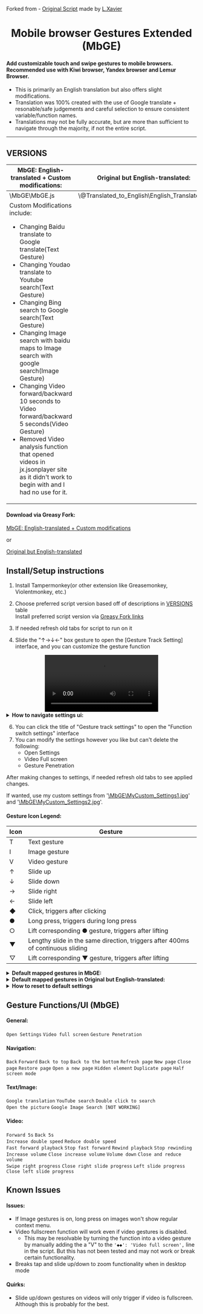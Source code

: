 Forked from - [Original Script](https://greasyfork.org/en/scripts/375806-%E6%89%8B%E6%9C%BA%E6%B5%8F%E8%A7%88%E5%99%A8%E8%A7%A6%E6%91%B8%E6%89%8B%E5%8A%BF) made by [L.Xavier](https://greasyfork.org/en/users/128493-l-xavier)

<h1 align="center">
Mobile browser Gestures Extended (MbGE)
</h1>


<h4>
Add customizable touch and swipe gestures to mobile browsers. Recommended use with Kiwi browser, Yandex browser and Lemur Browser.
</h4>

- This is primarily an English translation but also offers slight modifications. 
- Translation was 100% created with the use of Google translate + resonable/safe judgements and careful selection to ensure consistent variable/function names.
- Translations may not be fully accurate, but are more than sufficient to navigate through the majority, if not the entire script.
***
<h2>
VERSIONS
</h2>

<table>
<thead>
  <tr>
    <th>MbGE: English-translated + Custom modifications:</th>
    <th>Original but English-translated:</th>
    <th>Original script:</th>
  </tr>
</thead>
<tbody>
  <tr>
    <td>\MbGE\MbGE.js</td>
    <td>\@Translated_to_English\English_Translated.js</td>
    <td>\@Original\Original.js</td>
  </tr>
  <tr>
    <td>Custom Modifications include:
      <ul>
        <li>Changing Baidu translate to Google translate(Text Gesture)</li>
        <li>Changing Youdao translate to Youtube search(Text Gesture)</li>
        <li>Changing Bing search to Google search(Text Gesture)</li>
        <li>Changing Image search with baidu maps to Image search with google search(Image Gesture)</li>
        <li>Changing Video forward/backward 10 seconds to Video forward/backward 5 seconds(Video Gesture)</li>
        <li>Removed Video analysis function that opened videos in jx.jsonplayer site as it didn't work to begin with and I had no use for it.</li>
      </ul>
    </td>
    <td></td>
    <td></td>
  </tr>
</tbody>
</table>

<h4>
Download via Greasy Fork:
</h4>

[MbGE: English-translated + Custom modifications](https://greasyfork.org/en/scripts/466269-mobile-browser-gestures-extended-mbge)  

or  

[Original but English-translated](https://greasyfork.org/en/scripts/466268-mobile-browser-touch-gestures-english-translated)  


<h2>
Install/Setup instructions
</h2>

1. Install Tampermonkey(or other extension like Greasemonkey, Violentmonkey, etc.)  
3. Choose preferred script version based off of descriptions in [VERSIONS](https://github.com/Crunchbits/Mobile-browser-Gestures-Extended-MbGE#versions) table  
Install preferred script version via [Greasy Fork links](https://github.com/Crunchbits/Mobile-browser-Gestures-Extended-MbGE#download-via-greasy-fork)   

4. If needed refresh old tabs for script to run on it  

5. Slide the "↑→↓←" box gesture to open the [Gesture Track Setting] interface, and you can customize the gesture function  

<div align="center">
  <video src="https://github.com/Crunchbits/Mobile-browser-Gestures-Extended-MbGE/assets/87384615/1e878387-132c-4b0e-a434-abfc6c810fc2"/>
</div>

<details>
  <summary><b>How to navigate settings ui:</b></summary>
  
  (Open image in new tab or download image to zoom in)
  ![Translated Pictures Guide](https://github.com/Crunchbits/Mobile-browser-Gestures-Extended-MbGE/assets/87384615/9484af5e-4bce-40cb-83c7-64e2f375c95f)

</details>

6. You can click the title of "Gesture track settings" to open the "Function switch settings" interface  
7. You can modify the settings however you like but can't delete the following:
    - Open Settings  
    - Video Full screen  
    - Gesture Penetration  

After making changes to settings, if needed refresh old tabs to see applied changes.  

If wanted, use my custom settings from '[\MbGE\MyCustom_Settings1.jpg](https://github.com/Crunchbits/Mobile-browser-Gestures-Extended-MbGE/blob/main/MbGE/MyCustom_Settings1.jpg)' and '[\MbGE\MyCustom_Settings2.jpg](https://github.com/Crunchbits/Mobile-browser-Gestures-Extended-MbGE/blob/main/MbGE/MyCustom_Settings2.jpg)'.

<h4>
Gesture Icon Legend:
</h4>


<table>
<thead>
  <tr>
    <th>Icon</th>
    <th>Gesture</th>
  </tr>
</thead>
<tbody>
  <tr>
    <td>T</td>
    <td>Text gesture</td>
  </tr>
  <tr>
    <td>I</td>
    <td>Image gesture</td>
  </tr>
  <tr>
    <td>V</td>
    <td>Video gesture</td>
  </tr>
  <tr>
    <td>↑</td>
    <td>Slide up</td>
  </tr>
  <tr>
    <td>↓</td>
    <td>Slide down</td>
  </tr>
  <tr>
    <td>→</td>
    <td>Slide right</td>
  </tr>
  <tr>
    <td>←</td>
    <td>Slide left</td>
  </tr>
  <tr>
    <td>◆</td>
    <td> Click, triggers after clicking</td>
  </tr>
  <tr>
    <td>●</td>
    <td>Long press, triggers during long press</td>
  </tr>
  <tr>
    <td>○</td>
    <td>Lift corresponding ● gesture, triggers after lifting</td>
  </tr>
  <tr>
    <td>▼</td>
    <td>Lengthy slide in the same direction, triggers after 400ms of continuous sliding</td>
  </tr>
  <tr>
    <td>▽</td>
    <td>Lift corresponding ▼ gesture, triggers after lifting</td>
  </tr>
</tbody>
</table>


<details>
  <summary><b>Default mapped gestures in MbGE:</b></summary>

<table>
<thead>
  <tr>
    <th>Gesture (36)</th>
    <th>Function</th>
  </tr>
</thead>
<tbody>
  <tr>
    <td>↑→↓←</td>
    <td>Open Settings</td>
  </tr>
  <tr>
    <td>◆◆</td>
    <td>Video full screen</td>
  </tr>
  <tr>
    <td>●</td>
    <td>Gesture Penetration</td>
  </tr>
  <tr>
    <td>→←</td>
    <td>Back</td>
  </tr>
  <tr>
    <td>←→</td>
    <td>Forward</td>
  </tr>
  <tr>
    <td>↓↑</td>
    <td>Back to top</td>
  </tr>
  <tr>
    <td>↑↓</td>
    <td>Back to the bottom</td>
  </tr>
  <tr>
    <td>←↓</td>
    <td>Refresh page</td>
  </tr>
  <tr>
    <td>←↑</td>
    <td>New page</td>
  </tr>
  <tr>
    <td>→↓</td>
    <td>Close page</td>
  </tr>
  <tr>
    <td>→↑</td>
    <td>Restore page</td>
  </tr>
  <tr>
    <td>↓↑●</td>
    <td>Open a new page</td>
  </tr>
  <tr>
    <td>↑↓●</td>
    <td>Hidden element</td>
  </tr>
  <tr>
    <td>↓→</td>
    <td>Duplicate page</td>
  </tr>
  <tr>
    <td>→←→</td>
    <td>Half screen mode</td>
  </tr>
  <tr>
    <td>T→↑</td>
    <td>Google translation</td>
  </tr>
  <tr>
    <td>T←↑</td>
    <td>YouTube search</td>
  </tr>
  <tr>
    <td>T◆◆</td>
    <td>Double click to search</td>
  </tr>
  <tr>
    <td>I↓↑●</td>
    <td>Open the picture</td>
  </tr>
  <tr>
    <td>I→↑●</td>
    <td>Google Image Search [NOT WORKING]</td>
  </tr>
  <tr>
    <td>V→</td>
    <td>Forward 5s</td>
  </tr>
  <tr>
    <td>V←</td>
    <td>Back 5s</td>
  </tr>
  <tr>
    <td>V↑</td>
    <td>Increase double speed</td>
  </tr>
  <tr>
    <td>V↓</td>
    <td>Reduce double speed</td>
  </tr>
  <tr>
    <td>V→●</td>
    <td>Fast forward playback</td>
  </tr>
  <tr>
    <td>V→○</td>
    <td>Stop fast forward</td>
  </tr>
  <tr>
    <td>V←●</td>
    <td>Rewind playback</td>
  </tr>
  <tr>
    <td>V←○</td>
    <td>Stop rewinding</td>
  </tr>
  <tr>
    <td>V↑●</td>
    <td>Increase volume</td>
  </tr>
  <tr>
    <td>V↑○</td>
    <td>Close increase volume</td>
  </tr>
  <tr>
    <td>V↓●</td>
    <td>Volume down</td>
  </tr>
  <tr>
    <td>V↓○</td>
    <td>Close and reduce volume</td>
  </tr>
  <tr>
    <td>V→▼</td>
    <td>Swipe right progress</td>
  </tr>
  <tr>
    <td>V→▽</td>
    <td>Close right slide progress</td>
  </tr>
  <tr>
    <td>V←▼</td>
    <td>Left slide progress</td>
  </tr>
  <tr>
    <td>V←▽</td>
    <td>Close left slide progress</td>
  </tr>
</tbody>
</table>

</details>

<details>
  <summary><b>Default mapped gestures in Original but English-translated:</b></summary>
  
  <table>
<thead>
  <tr>
    <th>Gesture (37)</th>
    <th>Function</th>
  </tr>
</thead>
<tbody>
  <tr>
    <td>↑→↓←</td>
    <td>Open Settings</td>
  </tr>
  <tr>
    <td>◆◆</td>
    <td>Video full screen</td>
  </tr>
  <tr>
    <td>●</td>
    <td>Gesture Penetration</td>
  </tr>
  <tr>
    <td>→←</td>
    <td>Back</td>
  </tr>
  <tr>
    <td>←→</td>
    <td>Forward</td>
  </tr>
  <tr>
    <td>↓↑</td>
    <td>Back to top</td>
  </tr>
  <tr>
    <td>↑↓</td>
    <td>Back to the bottom</td>
  </tr>
  <tr>
    <td>←↓</td>
    <td>Refresh page</td>
  </tr>
  <tr>
    <td>←↑</td>
    <td>New page</td>
  </tr>
  <tr>
    <td>→↓</td>
    <td>Close page</td>
  </tr>
  <tr>
    <td>→↑</td>
    <td>Restore page</td>
  </tr>
  <tr>
    <td>↓↑●</td>
    <td>Open a new page</td>
  </tr>
  <tr>
    <td>↑↓●</td>
    <td>Hidden element</td>
  </tr>
  <tr>
    <td>↓→</td>
    <td>Duplicate page</td>
  </tr>
  <tr>
    <td>→←→</td>
    <td>Half screen mode</td>
  </tr>
  <tr>
    <td>→↓↑←</td>
    <td>Video analysis</td>
  </tr>
  <tr>
    <td>T→↑</td>
    <td>Baidu translation</td>
  </tr>
  <tr>
    <td>T←↑</td>
    <td>Youdao translation</td>
  </tr>
  <tr>
    <td>T◆◆</td>
    <td>Double click to search</td>
  </tr>
  <tr>
    <td>I↓↑●</td>
    <td>Open the picture</td>
  </tr>
  <tr>
    <td>I→↑●</td>
    <td>Baidu Search Picture</td>
  </tr>
  <tr>
    <td>V→</td>
    <td>Forward 10s</td>
  </tr>
  <tr>
    <td>V←</td>
    <td>Back 10s</td>
  </tr>
  <tr>
    <td>V↑</td>
    <td>Increase double speed</td>
  </tr>
  <tr>
    <td>V↓</td>
    <td>Reduce double speed</td>
  </tr>
  <tr>
    <td>V→●</td>
    <td>Fast forward playback</td>
  </tr>
  <tr>
    <td>V→○</td>
    <td>Stop fast forward</td>
  </tr>
  <tr>
    <td>V←●</td>
    <td>Rewind playback</td>
  </tr>
  <tr>
    <td>V←○</td>
    <td>Stop rewinding</td>
  </tr>
  <tr>
    <td>V↑●</td>
    <td>Increase volume</td>
  </tr>
  <tr>
    <td>V↑○</td>
    <td>Close increase volume</td>
  </tr>
  <tr>
    <td>V↓●</td>
    <td>Volume down</td>
  </tr>
  <tr>
    <td>V↓○</td>
    <td>Close and reduce volume</td>
  </tr>
  <tr>
    <td>V→▼</td>
    <td>Swipe right progress</td>
  </tr>
  <tr>
    <td>V→▽</td>
    <td>Close right slide progress</td>
  </tr>
  <tr>
    <td>V←▼</td>
    <td>Left slide progress</td>
  </tr>
  <tr>
    <td>V←▽</td>
    <td>Close left slide progress</td>
  </tr>
</tbody>
</table>
  
</details>
 
<details>
  <summary><b>How to reset to default settings</b></summary>

Even if you replace the script text with the initial script text, the old settings will probably stick.  
This is because the script is still holding onto it's storage content.  

The easiest way to remove the old settings is to go to Tampermonkey's dashboard and delete the script with the trash bin icon or File/Remove and then reinstall the initial script.  
  
</details>
 
<h2>
Gesture Functions/UI (MbGE)
</h2>

<h4>
General:
</h4>

`Open Settings` `Video full screen` `Gesture Penetration`

<h4>
Navigation:
</h4>

`Back` `Forward` `Back to top` `Back to the bottom` `Refresh page` `New page` `Close page` `Restore page` `Open a new page` `Hidden element` `Duplicate page` `Half screen mode`

<h4>
Text/Image:
</h4>

`Google translation` `YouTube search` `Double click to search`  
`Open the picture` `Google Image Search [NOT WORKING]`

<h4>
Video:
</h4>

`Forward 5s` `Back 5s`  
`Increase double speed` `Reduce double speed`  
`Fast forward playback` `Stop fast forward` `Rewind playback` `Stop rewinding`  
`Increase volume` `Close increase volume` `Volume down` `Close and reduce volume`  
`Swipe right progress` `Close right slide progress` `Left slide progress` `Close left slide progress`  

<h2>
Known Issues
</h2>

<h4>
Issues:
</h4>

- If Image gestures is on, long press on images won't show regular context menu.
- Video fullscreen function will work even if video gestures is disabled.
  - This may be resolvable by turning the function into a video gesture by manually adding the a "V" to the `'◆◆': 'Video full screen',` line in the script. But this has not been tested and may not work or break certain functionality.
- Breaks tap and slide up/down to zoom functionality when in desktop mode

<h4>
Quirks:
</h4>

- Slide up/down gestures on videos will only trigger if video is fullscreen. Although this is probably for the best.
